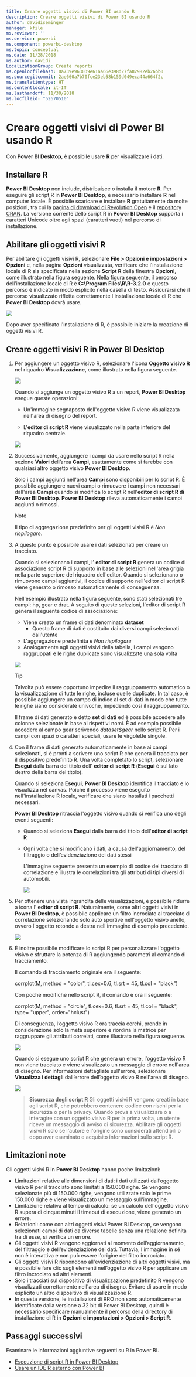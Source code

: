 ```yaml
---
title: Creare oggetti visivi di Power BI usando R
description: Creare oggetti visivi di Power BI usando R
author: davidiseminger
manager: kfile
ms.reviewer: ''
ms.service: powerbi
ms.component: powerbi-desktop
ms.topic: conceptual
ms.date: 11/28/2018
ms.author: davidi
LocalizationGroup: Create reports
ms.openlocfilehash: 0a739e963039e61aa66e398d27fa82982eb26bb0
ms.sourcegitcommit: 2ae660a7b70fce23eb58b159d049eca44a664f2c
ms.translationtype: HT
ms.contentlocale: it-IT
ms.lasthandoff: 11/30/2018
ms.locfileid: "52670510"
---
```

# <a name="create-power-bi-visuals-using-r"></a>Creare oggetti visivi di Power BI usando R
Con **Power BI Desktop**, è possibile usare **R** per visualizzare i dati.

## <a name="install-r"></a>Installare R
**Power BI Desktop** non include, distribuisce o installa il motore **R**. Per eseguire gli script R in **Power BI Desktop**, è necessario installare **R** nel computer locale. È possibile scaricare e installare **R** gratuitamente da molte posizioni, tra cui la [pagina di download di Revolution Open](https://mran.revolutionanalytics.com/download/) e il [repository CRAN](https://cran.r-project.org/bin/windows/base/). La versione corrente dello script R in **Power BI Desktop** supporta i caratteri Unicode oltre agli spazi (caratteri vuoti) nel percorso di installazione.

## <a name="enable-r-visuals"></a>Abilitare gli oggetti visivi R
Per abilitare gli oggetti visivi R, selezionare **File > Opzioni e impostazioni > Opzioni** e, nella pagina **Opzioni** visualizzata, verificare che l'installazione locale di R sia specificata nella sezione **Script R** della finestra **Opzioni**, come illustrato nella figura seguente. Nella figura seguente, il percorso dell’installazione locale di R è **C:\Program Files\R\R-3.2.0** e questo percorso è indicato in modo esplicito nella casella di testo. Assicurarsi che il percorso visualizzato rifletta correttamente l'installazione locale di R che **Power BI Desktop** dovrà usare.
   
   ![](media/desktop-r-visuals/r-visuals-2.png)

Dopo aver specificato l'installazione di R, è possibile iniziare la creazione di oggetti visivi R.

## <a name="create-r-visuals-in-power-bi-desktop"></a>Creare oggetti visivi R in Power BI Desktop
1. Per aggiungere un oggetto visivo R, selezionare l'icona **Oggetto visivo R** nel riquadro **Visualizzazione**, come illustrato nella figura seguente.
   
   ![](media/desktop-r-visuals/r-visuals-3.png)

   Quando si aggiunge un oggetto visivo R a un report, **Power BI Desktop** esegue queste operazioni:
   
   - Un'immagine segnaposto dell'oggetto visivo R viene visualizzata nell'area di disegno del report.
   
   - L'**editor di script R** viene visualizzato nella parte inferiore del riquadro centrale.
   
   ![](media/desktop-r-visuals/r-visuals-4.png)

2. Successivamente, aggiungere i campi da usare nello script R nella sezione **Valori** dell’area **Campi**, esattamente come si farebbe con qualsiasi altro oggetto visivo **Power BI Desktop**. 
    
    Solo i campi aggiunti nell'area **Campi** sono disponibili per lo script R. È possibile aggiungere nuovi campi o rimuovere i campi non necessari dall'area **Campi** quando si modifica lo script R nell'**editor di script R di Power BI Desktop**. **Power BI Desktop** rileva automaticamente i campi aggiunti o rimossi.
   
   > [!NOTE]
   > Il tipo di aggregazione predefinito per gli oggetti visivi R è *Non riepilogare*.
   > 
   > 
   
3. A questo punto è possibile usare i dati selezionati per creare un tracciato. 

    Quando si selezionano i campi, l’ **editor di script R** genera un codice di associazione script R di supporto in base alle selezioni nell'area grigia nella parte superiore del riquadro dell'editor. Quando si selezionano o rimuovono campi aggiuntivi, il codice di supporto nell'editor di script R viene generato o rimosso automaticamente di conseguenza.
   
   Nell'esempio illustrato nella figura seguente, sono stati selezionati tre campi: hp, gear e drat. A seguito di queste selezioni, l'editor di script R genera il seguente codice di associazione:
   
   * Viene creato un frame di dati denominato **dataset**
     * Questo frame di dati è costituito dai diversi campi selezionati dall'utente
   * L'aggregazione predefinita è *Non riepilogare*
   * Analogamente agli oggetti visivi della tabella, i campi vengono raggruppati e le righe duplicate sono visualizzate una sola volta
   
   ![](media/desktop-r-visuals/r-visuals-5.png)
   
   > [!TIP]
   > Talvolta può essere opportuno impedire il raggruppamento automatico o la visualizzazione di tutte le righe, incluse quelle duplicate. In tal caso, è possibile aggiungere un campo di indice al set di dati in modo che tutte le righe siano considerate univoche, impedendo così il raggruppamento.
   > 
   > 
   
   Il frame di dati generato è detto **set di dati** ed è possibile accedere alle colonne selezionate in base ai rispettivi nomi. È ad esempio possibile accedere al campo gear scrivendo *dataset$gear* nello script R. Per i campi con spazi o caratteri speciali, usare le virgolette singole.

4. Con il frame di dati generato automaticamente in base ai campi selezionati, si è pronti a scrivere uno script R che genera il tracciato per il dispositivo predefinito R. Una volta completato lo script, selezionare **Esegui** dalla barra del titolo dell’ **editor di script R** (**Esegui** è sul lato destro della barra del titolo).
   
    Quando si seleziona **Esegui**, **Power BI Desktop** identifica il tracciato e lo visualizza nel canvas. Poiché il processo viene eseguito nell'installazione R locale, verificare che siano installati i pacchetti necessari.
   
   **Power BI Desktop** ritraccia l'oggetto visivo quando si verifica uno degli eventi seguenti:
   
   * Quando si seleziona **Esegui** dalla barra del titolo dell'**editor di script R**
   * Ogni volta che si modificano i dati, a causa dell'aggiornamento, del filtraggio o dell’evidenziazione dei dati stessi

     L'immagine seguente presenta un esempio di codice del tracciato di correlazione e illustra le correlazioni tra gli attributi di tipi diversi di automobili.

     ![](media/desktop-r-visuals/r-visuals-6.png)

5. Per ottenere una vista ingrandita delle visualizzazioni, è possibile ridurre a icona l’ **editor di script R**. Naturalmente, come altri oggetti visivi in **Power BI Desktop**, è possibile applicare un filtro incrociato al tracciato di correlazione selezionando solo auto sportive nell'oggetto visivo anello, ovvero l'oggetto rotondo a destra nell'immagine di esempio precedente.

    ![](media/desktop-r-visuals/r-visuals-7.png)

6. È inoltre possibile modificare lo script R per personalizzare l'oggetto visivo e sfruttare la potenza di R aggiungendo parametri al comando di tracciamento.

    Il comando di tracciamento originale era il seguente:

    corrplot(M, method = "color",  tl.cex=0.6, tl.srt = 45, tl.col = "black")

    Con poche modifiche nello script R, il comando è ora il seguente:

    corrplot(M, method = "circle", tl.cex=0.6, tl.srt = 45, tl.col = "black", type= "upper", order="hclust")

    Di conseguenza, l’oggetto visivo R ora traccia cerchi, prende in considerazione solo la metà superiore e riordina la matrice per raggruppare gli attributi correlati, come illustrato nella figura seguente.

    ![](media/desktop-r-visuals/r-visuals-8.png)

    Quando si esegue uno script R che genera un errore, l'oggetto visivo R non viene tracciato e viene visualizzato un messaggio di errore nell'area di disegno. Per informazioni dettagliate sull'errore, selezionare **Visualizza i dettagli** dall’errore dell’oggetto visivo R nell'area di disegno.

    ![](media/desktop-r-visuals/r-visuals-9.png)

    > **Sicurezza degli script R** Gli oggetti visivi R vengono creati in base agli script R, che potrebbero contenere codice con rischi per la sicurezza o per la privacy. Quando prova a visualizzare o a interagire con un oggetto visivo R per la prima volta, un utente riceve un messaggio di avviso di sicurezza. Abilitare gli oggetti visivi R solo se l'autore e l'origine sono considerati attendibili o dopo aver esaminato e acquisito informazioni sullo script R.
    > 
    > 

## <a name="known-limitations"></a>Limitazioni note
Gli oggetti visivi R in **Power BI Desktop** hanno poche limitazioni:

* Limitazioni relative alle dimensioni di dati: i dati utilizzati dall’oggetto visivo R per il tracciato sono limitati a 150.000 righe. Se vengono selezionate più di 150.000 righe, vengono utilizzate solo le prime 150.000 righe e viene visualizzato un messaggio sull'immagine.
* Limitazione relativa al tempo di calcolo: se un calcolo dell'oggetto visivo R supera di cinque minuti il timeout di esecuzione, viene generato un errore.
* Relazioni: come con altri oggetti visivi Power BI Desktop, se vengono selezionati campi di dati da diverse tabelle senza una relazione definita tra di esse, si verifica un errore.
* Gli oggetti visivi R vengono aggiornati al momento dell’aggiornamento, del filtraggio e dell’evidenziazione dei dati. Tuttavia, l'immagine in sé non è interattiva e non può essere l'origine del filtro incrociato.
* Gli oggetti visivi R rispondono all'evidenziazione di altri oggetti visivi, ma è possibile fare clic sugli elementi nell’oggetto visivo R per applicare un filtro incrociato ad altri elementi.
* Solo i tracciati sul dispositivo di visualizzazione predefinito R vengono visualizzati correttamente nell'area di disegno. Evitare di usare in modo esplicito un altro dispositivo di visualizzazione R.
* In questa versione, le installazioni di RRO non sono automaticamente identificate dalla versione a 32 bit di Power BI Desktop, quindi è necessario specificare manualmente il percorso della directory di installazione di R in **Opzioni e impostazioni > Opzioni > Script R**.

## <a name="next-steps"></a>Passaggi successivi
Esaminare le informazioni aggiuntive seguenti su R in Power BI.

* [Esecuzione di script R in Power BI Desktop](desktop-r-scripts.md)
* [Usare un IDE R esterno con Power BI](desktop-r-ide.md)

